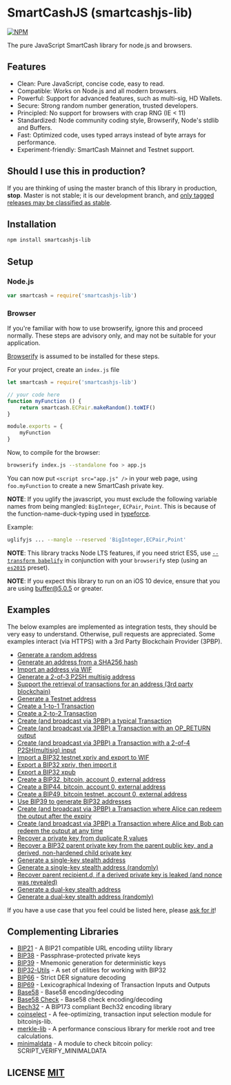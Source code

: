 # SmartCashJS (smartcashjs-lib)
[![NPM](https://img.shields.io/npm/v/smartcashjs-lib.svg)](https://www.npmjs.org/package/smartcashjs-lib)


The pure JavaScript SmartCash library for node.js and browsers.


## Features
- Clean: Pure JavaScript, concise code, easy to read.
- Compatible: Works on Node.js and all modern browsers.
- Powerful: Support for advanced features, such as multi-sig, HD Wallets.
- Secure: Strong random number generation, trusted developers.
- Principled: No support for browsers with crap RNG (IE < 11)
- Standardized: Node community coding style, Browserify, Node's stdlib and Buffers.
- Fast: Optimized code, uses typed arrays instead of byte arrays for performance.
- Experiment-friendly: SmartCash Mainnet and Testnet support.


## Should I use this in production?
If you are thinking of using the master branch of this library in production, **stop**.
Master is not stable; it is our development branch, and [only tagged releases may be classified as stable](https://github.com/SmartCash/bitcoinjs-lib/tags).


## Installation
``` bash
npm install smartcashjs-lib
```

## Setup
### Node.js
``` javascript
var smartcash = require('smartcashjs-lib')
```

### Browser
If you're familiar with how to use browserify, ignore this and proceed normally.
These steps are advisory only,  and may not be suitable for your application.

[Browserify](https://github.com/substack/node-browserify) is assumed to be installed for these steps.

For your project, create an `index.js` file
``` javascript
let smartcash = require('smartcashjs-lib')

// your code here
function myFunction () {
	return smartcash.ECPair.makeRandom().toWIF()
}

module.exports = {
	myFunction
}
```

Now, to compile for the browser:
``` bash
browserify index.js --standalone foo > app.js
```

You can now put `<script src="app.js" />` in your web page,  using `foo.myFunction` to create a new SmartCash private key.

**NOTE**: If you uglify the javascript, you must exclude the following variable names from being mangled: `BigInteger`, `ECPair`, `Point`.
This is because of the function-name-duck-typing used in [typeforce](https://github.com/dcousens/typeforce).

Example:
``` bash
uglifyjs ... --mangle --reserved 'BigInteger,ECPair,Point'
```

**NOTE**: This library tracks Node LTS features,  if you need strict ES5,  use [`--transform babelify`](https://github.com/babel/babelify) in conjunction with your `browserify` step (using an [`es2015`](http://babeljs.io/docs/plugins/preset-es2015/) preset).

**NOTE**: If you expect this library to run on an iOS 10 device, ensure that you are using [buffer@5.0.5](https://github.com/feross/buffer/pull/155) or greater.


## Examples
The below examples are implemented as integration tests, they should be very easy to understand.
Otherwise, pull requests are appreciated.
Some examples interact (via HTTPS) with a 3rd Party Blockchain Provider (3PBP).

- [Generate a random address](https://github.com/SmartCash/bitcoinjs-lib/blob/master/test/integration/addresses.js#L12)
- [Generate an address from a SHA256 hash](https://github.com/SmartCash/bitcoinjs-lib/blob/master/test/integration/addresses.js#L19)
- [Import an address via WIF](https://github.com/SmartCash/bitcoinjs-lib/blob/master/test/integration/addresses.js#L29)
- [Generate a 2-of-3 P2SH multisig address](https://github.com/SmartCash/bitcoinjs-lib/blob/master/test/integration/addresses.js#L36)
- [Support the retrieval of transactions for an address (3rd party blockchain)](https://github.com/SmartCash/bitcoinjs-lib/blob/master/test/integration/addresses.js#L100)
- [Generate a Testnet address](https://github.com/SmartCash/bitcoinjs-lib/blob/master/test/integration/addresses.js#L121)
- [Create a 1-to-1 Transaction](https://github.com/SmartCash/bitcoinjs-lib/blob/master/test/integration/transactions.js#L14)
- [Create a 2-to-2 Transaction](https://github.com/SmartCash/bitcoinjs-lib/blob/master/test/integration/transactions.js#L28)
- [Create (and broadcast via 3PBP) a typical Transaction](https://github.com/SmartCash/bitcoinjs-lib/blob/master/test/integration/transactions.js#L46)
- [Create (and broadcast via 3PBP) a Transaction with an OP\_RETURN output](https://github.com/SmartCash/bitcoinjs-lib/blob/master/test/integration/transactions.js#L88)
- [Create (and broadcast via 3PBP) a Transaction with a 2-of-4 P2SH(multisig) input](https://github.com/SmartCash/bitcoinjs-lib/blob/master/test/integration/transactions.js#L115)
- [Import a BIP32 testnet xpriv and export to WIF](https://github.com/SmartCash/bitcoinjs-lib/blob/master/test/integration/bip32.js#L8)
- [Export a BIP32 xpriv, then import it](https://github.com/SmartCash/bitcoinjs-lib/blob/master/test/integration/bip32.js#L15)
- [Export a BIP32 xpub](https://github.com/SmartCash/bitcoinjs-lib/blob/master/test/integration/bip32.js#L26)
- [Create a BIP32, bitcoin, account 0, external address](https://github.com/SmartCash/bitcoinjs-lib/blob/master/test/integration/bip32.js#L35)
- [Create a BIP44, bitcoin, account 0, external address](https://github.com/SmartCash/bitcoinjs-lib/blob/master/test/integration/bip32.js#L50)
- [Create a BIP49, bitcoin testnet, account 0, external address](https://github.com/SmartCash/bitcoinjs-lib/blob/master/test/integration/bip32.js#L66)
- [Use BIP39 to generate BIP32 addresses](https://github.com/SmartCash/bitcoinjs-lib/blob/master/test/integration/bip32.js#L83)
- [Create (and broadcast via 3PBP) a Transaction where Alice can redeem the output after the expiry](https://github.com/SmartCash/bitcoinjs-lib/blob/master/test/integration/cltv.js#L37)
- [Create (and broadcast via 3PBP) a Transaction where Alice and Bob can redeem the output at any time](https://github.com/SmartCash/bitcoinjs-lib/blob/master/test/integration/cltv.js#L71)
- [Recover a private key from duplicate R values](https://github.com/SmartCash/bitcoinjs-lib/blob/master/test/integration/crypto.js#L14)
- [Recover a BIP32 parent private key from the parent public key, and a derived, non-hardened child private key](https://github.com/SmartCash/bitcoinjs-lib/blob/master/test/integration/crypto.js#L115)
- [Generate a single-key stealth address](https://github.com/SmartCash/bitcoinjs-lib/blob/master/test/integration/stealth.js#L70:)
- [Generate a single-key stealth address (randomly)](https://github.com/SmartCash/bitcoinjs-lib/blob/master/test/integration/stealth.js#L89:)
- [Recover parent recipient.d, if a derived private key is leaked (and nonce was revealed)](https://github.com/SmartCash/bitcoinjs-lib/blob/master/test/integration/stealth.js#L105)
- [Generate a dual-key stealth address](https://github.com/SmartCash/bitcoinjs-lib/blob/master/test/integration/stealth.js#L122)
- [Generate a dual-key stealth address (randomly)](https://github.com/SmartCash/bitcoinjs-lib/blob/master/test/integration/stealth.js#L145)

If you have a use case that you feel could be listed here, please [ask for it](https://github.com/SmartCash/bitcoinjs-lib/issues/new)!


## Complementing Libraries
- [BIP21](https://github.com/bitcoinjs/bip21) - A BIP21 compatible URL encoding utility library
- [BIP38](https://github.com/bitcoinjs/bip38) - Passphrase-protected private keys
- [BIP39](https://github.com/bitcoinjs/bip39) - Mnemonic generation for deterministic keys
- [BIP32-Utils](https://github.com/SmartCash/bip32-utils) - A set of utilities for working with BIP32
- [BIP66](https://github.com/bitcoinjs/bip66) - Strict DER signature decoding
- [BIP69](https://github.com/bitcoinjs/bip69) - Lexicographical Indexing of Transaction Inputs and Outputs
- [Base58](https://github.com/cryptocoinjs/bs58) - Base58 encoding/decoding
- [Base58 Check](https://github.com/SmartCash/bs58check) - Base58 check encoding/decoding
- [Bech32](https://github.com/bitcoinjs/bech32) - A BIP173 compliant Bech32 encoding library
- [coinselect](https://github.com/bitcoinjs/coinselect) - A fee-optimizing, transaction input selection module for bitcoinjs-lib.
- [merkle-lib](https://github.com/bitcoinjs/merkle-lib) - A performance conscious library for merkle root and tree calculations.
- [minimaldata](https://github.com/bitcoinjs/minimaldata) - A module to check bitcoin policy: SCRIPT_VERIFY_MINIMALDATA


## LICENSE [MIT](LICENSE)
